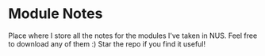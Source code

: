 # Module Notes
Place where I store all the notes for the modules I've taken in NUS. Feel free to download any of them :) Star the repo if you find it useful!
